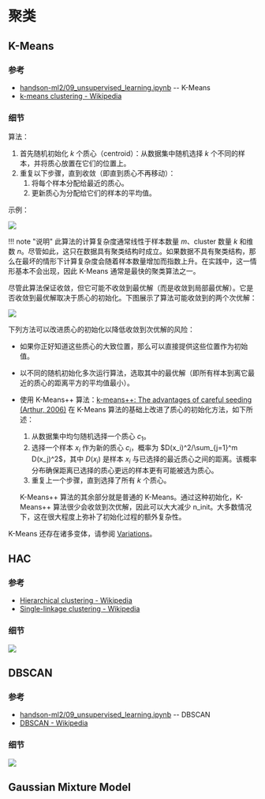 # 聚类

## K-Means

### 参考

* [handson-ml2/09_unsupervised_learning.ipynb](https://github.com/ageron/handson-ml2/blob/master/09_unsupervised_learning.ipynb) -- K-Means
* [k-means clustering - Wikipedia](https://en.wikipedia.org/wiki/K-means_clustering)

### 细节

算法：

1. 首先随机初始化 $k$ 个质心（centroid）：从数据集中随机选择 $k$ 个不同的样本，并将质心放置在它们的位置上。
2. 重复以下步骤，直到收敛（即直到质心不再移动）：
    1. 将每个样本分配给最近的质心。
    2. 更新质心为分配给它们的样本的平均值。

示例：

![](https://s2.loli.net/2023/03/08/9ebzSCqwKg7MdZ8.png)

!!! note "说明"
    此算法的计算复杂度通常线性于样本数量 $m$、cluster 数量 $k$ 和维数 $n$。尽管如此，这只在数据具有聚类结构时成立。如果数据不具有聚类结构，那么在最坏的情形下计算复杂度会随着样本数量增加而指数上升。在实践中，这一情形基本不会出现，因此 K-Means 通常是最快的聚类算法之一。

尽管此算法保证收敛，但它可能不收敛到最优解（而是收敛到局部最优解）。它是否收敛到最优解取决于质心的初始化。下图展示了算法可能收敛到的两个次优解：

![](https://s2.loli.net/2023/03/08/UhNfp74PZSLDio1.png)

下列方法可以改进质心的初始化以降低收敛到次优解的风险：

* 如果你正好知道这些质心的大致位置，那么可以直接提供这些位置作为初始值。
* 以不同的随机初始化多次运行算法，选取其中的最优解（即所有样本到离它最近的质心的距离平方的平均值最小）。
* 使用 K-Means++ 算法：[k-means++: The advantages of careful seeding (Arthur, 2006)](https://theory.stanford.edu/~sergei/papers/kMeansPP-soda.pdf) 在 K-Means 算法的基础上改进了质心的初始化方法，如下所述：

    1. 从数据集中均匀随机选择一个质心 $c_1$。
    2. 选择一个样本 $x_i$ 作为新的质心 $c_i$，概率为 $D(x_i)^2/\sum_{j=1}^m D(x_j)^2$，其中 $D(x_i)$ 是样本 $x_i$ 与已选择的最近质心之间的距离。该概率分布确保距离已选择的质心更远的样本更有可能被选为质心。
    3. 重复上一个步骤，直到选择了所有 $k$ 个质心。

    K-Means++ 算法的其余部分就是普通的 K-Means。通过这种初始化，K-Means++ 算法很少会收敛到次优解，因此可以大大减少 n_init。大多数情况下，这在很大程度上弥补了初始化过程的额外复杂性。

K-Means 还存在诸多变体，请参阅 [Variations](https://en.wikipedia.org/wiki/K-means_clustering#Variations)。

## HAC

### 参考

* [Hierarchical clustering - Wikipedia](https://en.wikipedia.org/wiki/Hierarchical_clustering)
* [Single-linkage clustering - Wikipedia](https://en.wikipedia.org/wiki/Single-linkage_clustering)

### 细节

![](https://s2.loli.net/2023/03/08/a9HnBEVuJmtKwsT.png)

## DBSCAN

### 参考

* [handson-ml2/09_unsupervised_learning.ipynb](https://github.com/ageron/handson-ml2/blob/master/09_unsupervised_learning.ipynb) -- DBSCAN
* [DBSCAN - Wikipedia](https://en.wikipedia.org/wiki/DBSCAN)

### 细节

![](https://s2.loli.net/2023/03/14/Jo8vYrsB9fwijZ6.png)

## Gaussian Mixture Model
